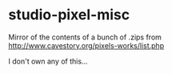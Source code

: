 # studio-pixel-misc
Mirror of the contents of a bunch of .zips from http://www.cavestory.org/pixels-works/list.php


I don't own any of this...
